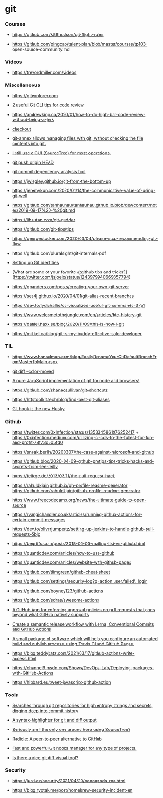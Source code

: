 # git

### Courses

- https://github.com/k88hudson/git-flight-rules

<!-- -->

- https://github.com/pingcap/talent-plan/blob/master/courses/tp103-open-source-community.md

### Videos

- https://trevordmiller.com/videos

### Miscellaneous

- https://gitexplorer.com

<!-- -->

- [2 useful Git CLI tips for code review](https://twitter.com/danburzo/status/1200022067044859905)

<!-- -->

- https://andrewking.ca/2020/01/how-to-do-high-bar-code-review-without-being-a-jerk

<!-- -->

- [checkout](https://twitter.com/mislav/status/1206937217194741760)

<!-- -->

- [git-annex allows managing files with git, without checking the file contents into git.](https://git-annex.branchable.com/)

<!-- -->

- [I still use a GUI (SourceTree) for most operations.](https://twitter.com/jaffathecake/status/1204343865785962496)

<!-- -->

- [git push origin HEAD](https://twitter.com/flexdinesh/status/1215119465068675072)

<!-- -->

- [git commit dependency analysis tool](https://github.com/aspiers/git-deps)

<!-- -->

- https://jwiegley.github.io/git-from-the-bottom-up

<!-- -->

- https://jeremykun.com/2020/01/14/the-communicative-value-of-using-git-well

<!-- -->

- https://github.com/tanhauhau/tanhauhau.github.io/blob/dev/content/notes/2019-09-17%20-%20git.md

<!-- -->

- https://lihautan.com/git-gudder

<!-- -->

- https://github.com/git-tips/tips

<!-- -->

- https://georgestocker.com/2020/03/04/please-stop-recommending-git-flow

<!-- -->

- https://github.com/pluralsight/git-internals-pdf

<!-- -->

- [Setting up Git identities](https://news.ycombinator.com/item?id=22672491)

<!-- -->

- \[What are some of your favorite @github tips and tricks?\](https://twitter.com/jsjoeio/status/1243979940669857794)

<!-- -->

- https://gpanders.com/posts/creating-your-own-git-server

<!-- -->

- https://ses4j.github.io/2020/04/01/git-alias-recent-branches

<!-- -->

- https://dev.to/lydiahallie/cs-visualized-useful-git-commands-37p1

<!-- -->

- https://www.welcometothejungle.com/en/articles/btc-history-git

<!-- -->

- https://daniel.haxx.se/blog/2020/11/09/this-is-how-i-git

<!-- -->

- https://mikkel.ca/blog/git-is-my-buddy-effective-solo-developer

### TIL

- https://www.hanselman.com/blog/EasilyRenameYourGitDefaultBranchFromMasterToMain.aspx

<!-- -->

- [git diff –color-moved](https://twitter.com/rsms/status/1317189664936128512)

<!-- -->

- [A pure JavaScript implementation of git for node and browsers!](https://github.com/isomorphic-git/isomorphic-git)

<!-- -->

- https://github.com/shaneosullivan/git-shortcuts

<!-- -->

- https://httptoolkit.tech/blog/find-best-git-aliases

<!-- -->

- [Git hook is the new Husky](https://dev.to/krzysztofkaczy9/do-you-really-need-husky-247b)

### Github

- https://twitter.com/0xInfection/status/1353345861976252417 + https://0xinfection.medium.com/utilizing-ci-cds-to-the-fullest-for-fun-and-profit-78f73d505fd0

<!-- -->

- https://sneak.berlin/20200307/the-case-against-microsoft-and-github

<!-- -->

- https://github.blog/2020-04-09-github-protips-tips-tricks-hacks-and-secrets-from-lee-reilly

<!-- -->

- https://felixge.de/2013/03/11/the-pull-request-hack

<!-- -->

- https://rahuldkjain.github.io/gh-profile-readme-generator + https://github.com/rahuldkjain/github-profile-readme-generator

<!-- -->

- https://www.freecodecamp.org/news/the-ultimate-guide-to-open-source

<!-- -->

- https://ryangjchandler.co.uk/articles/running-github-actions-for-certain-commit-messages

<!-- -->

- https://dev.to/oliverjumpertz/setting-up-jenkins-to-handle-github-pull-requests-5bjc

<!-- -->

- https://begriffs.com/posts/2018-06-05-mailing-list-vs-github.html

<!-- -->

- https://quanticdev.com/articles/how-to-use-github

<!-- -->

- https://quanticdev.com/articles/website-with-github-pages

<!-- -->

- https://github.com/tiimgreen/github-cheat-sheet

<!-- -->

- https://github.com/settings/security-log?q=action:user.failed\_login

<!-- -->

- https://github.com/boyney123/github-actions

<!-- -->

- https://github.com/sdras/awesome-actions

<!-- -->

- [A GitHub App for enforcing approval policies on pull requests that goes beyond what GitHub natively supports](https://github.com/palantir/policy-bot)

<!-- -->

- [Create a semantic release workflow with Lerna, Conventional Commits and GitHub Actions](https://github.com/jonwa/lerna-release-workflow)

<!-- -->

- [A small package of software which will help you configure an automated build and publish process, using Travis CI and GitHub Pages.](https://github.com/ewanmellor/gh-publisher)

<!-- -->

- https://blog.teddykatz.com/2021/03/17/github-actions-write-access.html

<!-- -->

- https://channel9.msdn.com/Shows/DevOps-Lab/Deploying-packages-with-GitHub-Actions

<!-- -->

- https://hibbard.eu/tweet-javascript-github-action

### Tools

- [Searches through git repositories for high entropy strings and secrets, digging deep into commit history](https://github.com/dxa4481/truffleHog)

<!-- -->

- [A syntax-highlighter for git and diff output](https://github.com/dandavison/delta)

<!-- -->

- [Seriously am I the only one around here using SourceTree?](https://twitter.com/AdamRackis/status/1315682500971298817)

<!-- -->

- [Radicle: A peer-to-peer alternative to GitHub](https://news.ycombinator.com/item?id=25313010)

<!-- -->

- [Fast and powerful Git hooks manager for any type of projects.](https://github.com/Arkweid/lefthook)

<!-- -->

- [Is there a nice git diff visual tool?](https://twitter.com/Lachlan19900/status/1348782429230678016)

### Security

- https://justi.cz/security/2021/04/20/cocoapods-rce.html

<!-- -->

- https://blog.ryotak.me/post/homebrew-security-incident-en
